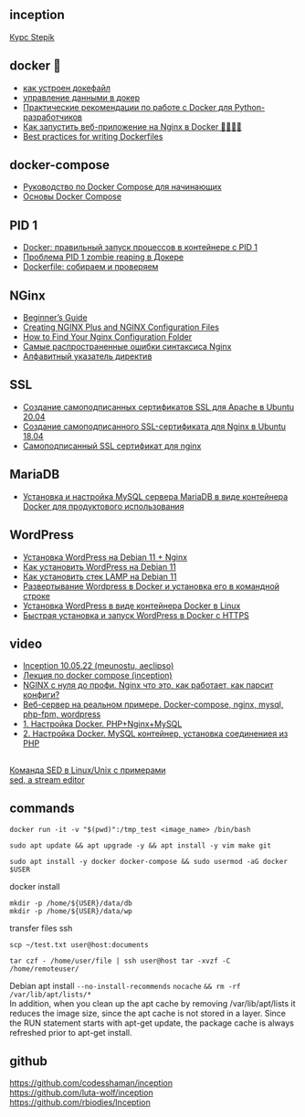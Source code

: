 ## inception  
[Курс Stepik](https://stepik.org/course/123300/info)
## docker 🐋
- [как устроен докефайл](https://doka.guide/tools/dockerfile/)  
- [управление данными в докер](https://doka.guide/tools/docker-data-management/)  
- [Практические рекомендации по работе с Docker для Python-разработчиков](https://habr.com/ru/company/wunderfund/blog/586778/)  
- [Как запустить веб-приложение на Nginx в Docker 🐳👨🏽‍💻](https://proglib.io/p/kak-zapustit-nginx-v-docker-2020-05-12)  
- [Best practices for writing Dockerfiles](https://docs.docker.com/develop/develop-images/dockerfile_best-practices/)
## docker-compose
- [Руководство по Docker Compose для начинающих](https://habr.com/ru/company/ruvds/blog/450312/)  
- [Основы Docker Compose](https://ru.hexlet.io/courses/docker-basics/lessons/docker-compose/theory_unit)  
## PID 1
- [Docker: правильный запуск процессов в контейнере с PID 1](https://it-lux.ru/docker-entrypoint-pid-1/)  
- [Проблема PID 1 zombie reaping в Докере](https://habr.com/ru/company/hexlet/blog/248519/)  
- [Dockerfile: cобираем и проверяем](http://linuxsql.ru/content/sobiraem-i-proveryaem-dockerfile-image)
## NGinx
- [Beginner’s Guide](http://nginx.org/en/docs/beginners_guide.html)  
- [Creating NGINX Plus and NGINX Configuration Files](https://docs.nginx.com/nginx/admin-guide/basic-functionality/managing-configuration-files/)
- [How to Find Your Nginx Configuration Folder](https://www.howtogeek.com/devops/how-to-find-your-nginx-configuration-folder/)
- [Самые распространенные ошибки синтаксиса Nginx](https://www.8host.com/blog/samye-rasprostranennye-oshibki-sintaksisa-nginx/)
- [Алфавитный указатель директив](https://nginx.org/ru/docs/dirindex.html)
## SSL
- [Создание самоподписанных сертификатов SSL для Apache в Ubuntu 20.04](https://www.digitalocean.com/community/tutorials/how-to-create-a-self-signed-ssl-certificate-for-apache-in-ubuntu-20-04-ru)
- [Создание самоподписанного SSL-сертификата для Nginx в Ubuntu 18.04](https://www.8host.com/blog/sozdanie-samopodpisannogo-ssl-sertifikata-dlya-nginx-v-ubuntu-18-04/)
- [Самоподписанный SSL сертификат для nginx](https://og-dev.ru/articles/samopodpisannyy-ssl-sertifikat-dlya-nginx)
## MariaDB
- [Установка и настройка MySQL сервера MariaDB в виде контейнера Docker для продуктового использования](https://netpoint-dc.com/blog/ustanovka-i-nastroika-mysql-mariadb-v-vide-docker-dlya-produktovogo-ispolzovaniya/)
## WordPress
- [Установка WordPress на Debian 11 + Nginx](https://angald.ru/ustanovka-wordpress-na-debian-11-nginx/)
- [Как установить WordPress на Debian 11](https://infoit.com.ua/linux/kak-ustanovit-wordpress-na-debian-11/)
- [Как установить стек LAMP на Debian 11](https://infoit.com.ua/linux/debian/kak-ustanovit-stek-lamp-na-debian-11/)
- [Развертывание Wordpress в Docker и установка его в командной строке](https://www.dmosk.ru/miniinstruktions.php?mini=wordpress-docker)
- [Установка WordPress в виде контейнера Docker в Linux](https://netpoint-dc.com/blog/ustanovka-wordpress-v-vide-kontainera-docker-v-linux/)
- [Быстрая установка и запуск WordPress в Docker с HTTPS](https://serveradmin.ru/install-wordpress-docker-https/)
## video
- [Inception 10.05.22 (meunostu, aeclipso)](https://www.youtube.com/watch?v=Veuv7MjaIKQ)
- [Лекция по docker compose (inception)](https://www.youtube.com/watch?v=RuTp0US9IgY)
- [NGINX с нуля до профи. Nginx что это, как работает, как парсит конфиги?](https://www.youtube.com/watch?v=ixfnxLqcLOs)
- [Веб-сервер на реальном примере. Docker-compose, nginx, mysql, php-fpm, wordpress](https://www.youtube.com/watch?v=mKdwkV5p1xg&t=273s)
- [1. Настройка Docker. PHP+Nginx+MySQL](https://www.youtube.com/watch?v=9e_FH3bDHBc)  
- [2. Настройка Docker. MySQL контейнер, установка соединениея из PHP](https://www.youtube.com/watch?v=IfakKN4Ub-8)
##
[Команда SED в Linux/Unix с примерами](https://habr.com/ru/company/ruvds/blog/667490/)  
[sed, a stream editor](https://www.gnu.org/software/sed/manual/sed.html)
## commands
`docker run -it -v "$(pwd)":/tmp_test <image_name> /bin/bash`
```
sudo apt update && apt upgrade -y && apt install -y vim make git
```
```
sudo apt install -y docker docker-compose && sudo usermod -aG docker $USER 
```
docker install
```
mkdir -p /home/${USER}/data/db
mkdir -p /home/${USER}/data/wp
```
transfer files ssh  
```
scp ~/test.txt user@host:documents
```
```
tar czf - /home/user/file | ssh user@host tar -xvzf -C /home/remoteuser/
```
Debian apt install  `--no-install-recommends` `nocache` `&& rm -rf /var/lib/apt/lists/*`  
In addition, when you clean up the apt cache by removing /var/lib/apt/lists it reduces the image size, since the apt cache is not stored in a layer. Since the RUN statement starts with apt-get update, the package cache is always refreshed prior to apt-get install.
## github
https://github.com/codesshaman/inception  
https://github.com/luta-wolf/inception  
https://github.com/rbiodies/Inception  
